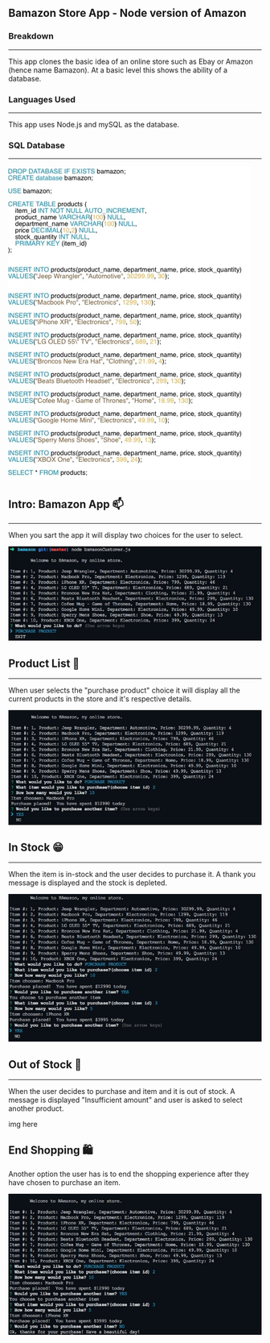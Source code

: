 ## Bamazon Store App - Node version of Amazon


### Breakdown
---

This app clones the basic idea of an online store such as Ebay or Amazon (hence name Bamazon). At a basic level this shows the ability of a database.

### Languages Used
---
This app uses Node.js and mySQL as the database.

### SQL Database
---
![alt text](./images/sql-db.jpg)

## Intro: Bamazon App 📫️
---
When you sart the app it will display two choices for the user to select.

![alt text](./images/bamazon-start.jpg)

## Product List 🛒
___
When user selects the "purchase product" choice it will display all the current products in the store and it's respective details.

![alt text](./images/purchase-item.jpg)

## In Stock 😁
---
When the item is in-stock and the user decides to purchase it.  A thank you message is displayed and the stock is depleted. 

![alt text](./images/another-purchase.jpg)

## Out of Stock 🙁
---
When the user decides to purchase and item and it is out of stock.  A message is displayed "Insufficient amount" and user is asked to select another product.

img here

## End Shopping 🛍️
Another option the user has is to end the shopping experience after they have chosen to purchase an item.

![alt text](./images/end-purchase.jpg)

